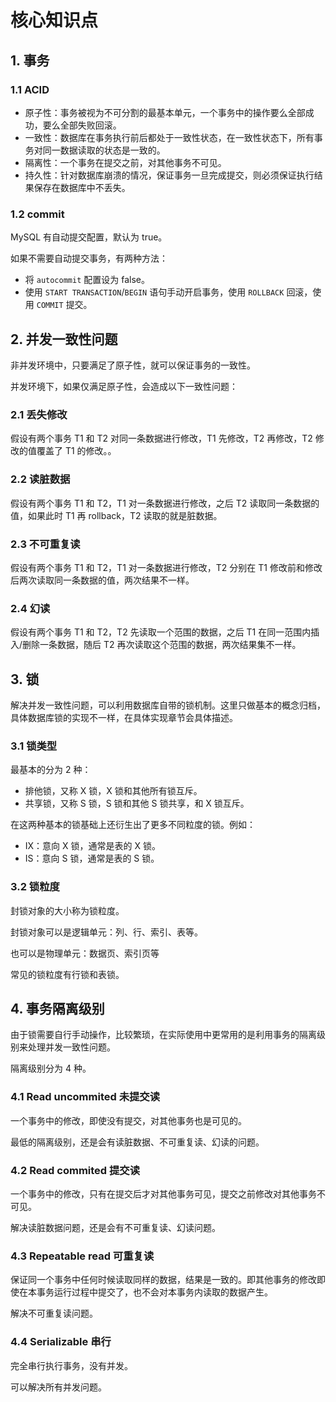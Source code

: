 # 核心知识点
## 1. 事务
### 1.1 ACID
* 原子性：事务被视为不可分割的最基本单元，一个事务中的操作要么全部成功，要么全部失败回滚。
* 一致性：数据库在事务执行前后都处于一致性状态，在一致性状态下，所有事务对同一数据读取的状态是一致的。
* 隔离性：一个事务在提交之前，对其他事务不可见。
* 持久性：针对数据库崩溃的情况，保证事务一旦完成提交，则必须保证执行结果保存在数据库中不丢失。
### 1.2 commit
MySQL 有自动提交配置，默认为 true。

如果不需要自动提交事务，有两种方法：
* 将 `autocommit` 配置设为 false。
* 使用 `START TRANSACTION`/`BEGIN` 语句手动开启事务，使用 `ROLLBACK` 回滚，使用 `COMMIT` 提交。

## 2. 并发一致性问题
非并发环境中，只要满足了原子性，就可以保证事务的一致性。

并发环境下，如果仅满足原子性，会造成以下一致性问题：
### 2.1 丢失修改
假设有两个事务 T1 和 T2 对同一条数据进行修改，T1 先修改，T2 再修改，T2 修改的值覆盖了 T1 的修改。。

### 2.2 读脏数据
假设有两个事务 T1 和 T2，T1 对一条数据进行修改，之后 T2 读取同一条数据的值，如果此时 T1 再 rollback，T2 读取的就是脏数据。

### 2.3 不可重复读
假设有两个事务 T1 和 T2，T1 对一条数据进行修改，T2 分别在 T1 修改前和修改后两次读取同一条数据的值，两次结果不一样。

### 2.4 幻读
假设有两个事务 T1 和 T2，T2 先读取一个范围的数据，之后 T1 在同一范围内插入/删除一条数据，随后 T2 再次读取这个范围的数据，两次结果集不一样。

## 3. 锁
解决并发一致性问题，可以利用数据库自带的锁机制。这里只做基本的概念归档，具体数据库锁的实现不一样，在具体实现章节会具体描述。

### 3.1 锁类型
最基本的分为 2 种：
* 排他锁，又称 X 锁，X 锁和其他所有锁互斥。
* 共享锁，又称 S 锁，S 锁和其他 S 锁共享，和 X 锁互斥。

在这两种基本的锁基础上还衍生出了更多不同粒度的锁。例如：
* IX：意向 X 锁，通常是表的 X 锁。
* IS：意向 S 锁，通常是表的 S 锁。

### 3.2 锁粒度
封锁对象的大小称为锁粒度。

封锁对象可以是逻辑单元：列、行、索引、表等。

也可以是物理单元：数据页、索引页等

常见的锁粒度有行锁和表锁。

## 4. 事务隔离级别
由于锁需要自行手动操作，比较繁琐，在实际使用中更常用的是利用事务的隔离级别来处理并发一致性问题。

隔离级别分为 4 种。

### 4.1 Read uncommited 未提交读
一个事务中的修改，即使没有提交，对其他事务也是可见的。

最低的隔离级别，还是会有读脏数据、不可重复读、幻读的问题。

### 4.2 Read commited 提交读
一个事务中的修改，只有在提交后才对其他事务可见，提交之前修改对其他事务不可见。

解决读脏数据问题，还是会有不可重复读、幻读问题。

### 4.3 Repeatable read 可重复读
保证同一个事务中任何时候读取同样的数据，结果是一致的。即其他事务的修改即使在本事务运行过程中提交了，也不会对本事务内读取的数据产生。

解决不可重复读问题。

### 4.4 Serializable 串行
完全串行执行事务，没有并发。

可以解决所有并发问题。
